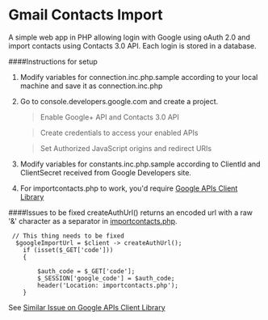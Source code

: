 # Gmail Contacts Import

A simple web app in PHP allowing login with Google using oAuth 2.0 and import contacts using Contacts 3.0 API.
Each login is stored in a database.

####Instructions for setup
  1. Modify variables for connection.inc.php.sample according to your local machine and save it as connection.inc.php
  2. Go to console.developers.google.com and create a project. 
  
     > Enable Google+ API and Contacts 3.0 API
     
     > Create credentials to access your enabled APIs
     
     > Set Authorized JavaScript origins and redirect URIs
  3. Modify variables for constants.inc.php.sample according to ClientId and ClientSecret received from Google Developers site.
  4. For importcontacts.php to work, you'd require [Google APIs Client Library](https://github.com/google/google-api-php-client)


####Issues to be fixed 
  createAuthUrl() returns an encoded url with a raw '&' character as a separator in [importcontacts.php](https://github.com/prachi1210/gmail-contacts-import/blob/master/importcontacts.php).
   
     // This thing needs to be fixed 
      $googleImportUrl = $client -> createAuthUrl();
      	if (isset($_GET['code'])) 
      	{
      
      		$auth_code = $_GET['code'];
      		$_SESSION['google_code'] = $auth_code;
      		header('Location: importcontacts.php');
      	}
  
  See [Similar Issue on Google APIs Client Library](https://github.com/google/google-api-php-client/issues/76)
  
